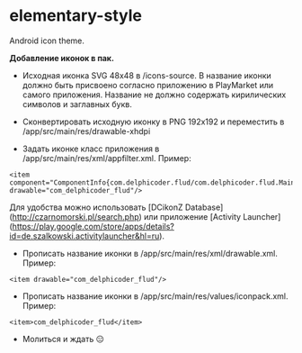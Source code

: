 # elementary-style
Android icon theme.

<b>Добавление иконок в пак.</b>

* Исходная иконка SVG 48x48 в /icons-source. В название иконки должно быть присвоено согласно приложению в PlayMarket или самого приложения. Название не должно содержать кирилических символов и заглавных букв.

* Сконвертировать исходную иконку в PNG 192x192 и переместить в /app/src/main/res/drawable-xhdpi

* Задать иконке класс приложения в /app/src/main/res/xml/appfilter.xml.
Пример:
```
<item component="ComponentInfo{com.delphicoder.flud/com.delphicoder.flud.MainActivity}" drawable="com_delphicoder_flud"/>
```
Для удобства можно использовать [DCikonZ Database] (http://czarnomorski.pl/search.php) или приложение [Activity Launcher] (https://play.google.com/store/apps/details?id=de.szalkowski.activitylauncher&hl=ru).

* Прописать название иконки в /app/src/main/res/xml/drawable.xml.
Пример:
```
<item drawable="com_delphicoder_flud"/>
```
* Прописать название иконки в /app/src/main/res/values/iconpack.xml.
Пример:
```
<item>com_delphicoder_flud</item>
```
* Молиться и ждать :expressionless:

